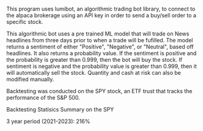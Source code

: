 This program uses lumibot, an algorithmic trading bot library, to connect to the alpaca brokerage using an API key in order to send a buy/sell order to a specific stock. 

This algorithmic bot uses a pre trained ML model that will trade on News headlines from three days prior to when a trade will be fufilled. The model returns a sentiment of either "Positive", "Negative", or "Neutral", based off headlines. It also returns a probability value. If the sentiment is positive and the probability is greater than 0.999, then the bot will buy the stock. If sentiment is negative and the probability value is greater than 0.999, then it will automatically sell the stock. Quantity and cash at risk can also be modified manually.

Backtesting was conducted on the SPY stock, an ETF trust that tracks the performance of the S&P 500.

Backtesting Statisics Summary on the SPY

3 year period (2021-2023): 216%
